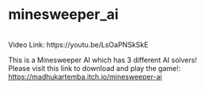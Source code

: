 # minesweeper_ai
<br>
Video Link: https://youtu.be/LsOaPNSkSkE
<br>

This is a Minesweeper AI which has 3 different AI solvers!<br>
Please visit this link to download and play the game!: https://madhukartemba.itch.io/minesweeper-ai
